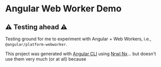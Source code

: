 # Angular Web Worker Demo

## ⚠️ Testing ahead ⚠️

Testing ground for me to experiment with Angular + Web Workers, i.e., `@angular/platform-webworker`.

This project was generated with [Angular CLI](https://github.com/angular/angular-cli) using [Nrwl Nx](https://nrwl.io/nx)... but doesn't use them very much (or at all) because
